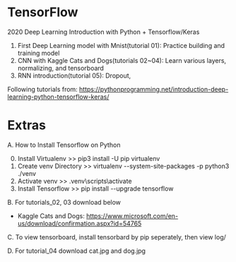 # TensorFlow

2020 Deep Learning Introduction with Python + Tensorflow/Keras

1. First Deep Learning model with Mnist(tutorial 01): Practice building and training model
2. CNN with Kaggle Cats and Dogs(tutorials 02~04): Learn various layers, normalizing, and tensorboard
3. RNN introduction(tutorial 05): Dropout,

Following tutorials from: https://pythonprogramming.net/introduction-deep-learning-python-tensorflow-keras/

# Extras

A. How to Install Tensorflow on Python

 0. Install Virtualenv >> pip3 install -U pip virtualenv
 1. Create venv Directory >> virtualenv --system-site-packages -p python3 ./venv
 2. Activate venv >> .venv\scripts\activate
 3. Install Tensorflow >> pip install --upgrade tensorflow
 
B. For tutorials_02, 03 download below
- Kaggle Cats and Dogs: https://www.microsoft.com/en-us/download/confirmation.aspx?id=54765

C. To view tensorboard, install tensorbard by pip seperately, then view log/

D. For tutorial_04 download cat.jpg and dog.jpg
